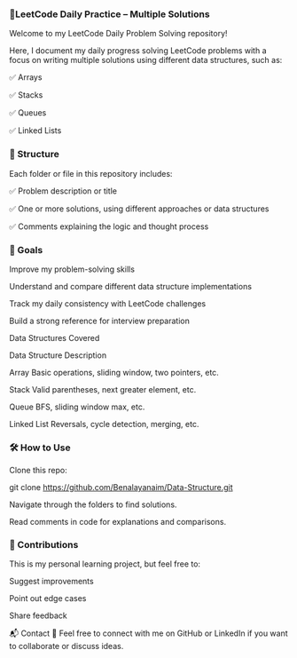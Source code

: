 ### 📘LeetCode Daily Practice – Multiple Solutions

Welcome to my LeetCode Daily Problem Solving repository!

Here, I document my daily progress solving LeetCode problems with a focus on writing multiple solutions using different data structures, such as:

✅ Arrays

✅ Stacks

✅ Queues

✅ Linked Lists

### 📂 Structure

Each folder or file in this repository includes:

✅ Problem description or title

✅ One or more solutions, using different approaches or data structures

✅ Comments explaining the logic and thought process

### 🎯 Goals
Improve my problem-solving skills

Understand and compare different data structure implementations

Track my daily consistency with LeetCode challenges

Build a strong reference for interview preparation

Data Structures Covered

Data Structure	Description

Array	Basic operations, sliding window, two pointers, etc.

Stack	Valid parentheses, next greater element, etc.

Queue	BFS, sliding window max, etc.

Linked List	Reversals, cycle detection, merging, etc.

### 🛠️ How to Use

Clone this repo:

git clone https://github.com/Benalayanaim/Data-Structure.git

Navigate through the folders to find solutions.

Read comments in code for explanations and comparisons.

###  🤝 Contributions

This is my personal learning project, but feel free to:

Suggest improvements

Point out edge cases

Share feedback

📬 Contact
📧 Feel free to connect with me on GitHub or LinkedIn if you want to collaborate or discuss ideas.

